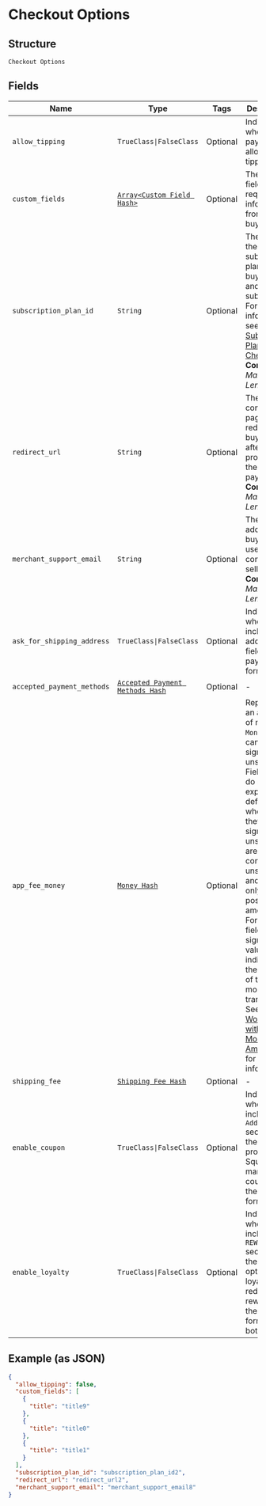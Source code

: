 
# Checkout Options

## Structure

`Checkout Options`

## Fields

| Name | Type | Tags | Description |
|  --- | --- | --- | --- |
| `allow_tipping` | `TrueClass\|FalseClass` | Optional | Indicates whether the payment allows tipping. |
| `custom_fields` | [`Array<Custom Field Hash>`](../../doc/models/custom-field.md) | Optional | The custom fields requesting information from the buyer. |
| `subscription_plan_id` | `String` | Optional | The ID of the subscription plan for the buyer to pay and subscribe.<br>For more information, see [Subscription Plan Checkout](https://developer.squareup.com/docs/checkout-api/subscription-plan-checkout).<br>**Constraints**: *Maximum Length*: `255` |
| `redirect_url` | `String` | Optional | The confirmation page URL to redirect the buyer to after Square processes the payment.<br>**Constraints**: *Maximum Length*: `2048` |
| `merchant_support_email` | `String` | Optional | The email address that buyers can use to contact the seller.<br>**Constraints**: *Maximum Length*: `256` |
| `ask_for_shipping_address` | `TrueClass\|FalseClass` | Optional | Indicates whether to include the address fields in the payment form. |
| `accepted_payment_methods` | [`Accepted Payment Methods Hash`](../../doc/models/accepted-payment-methods.md) | Optional | - |
| `app_fee_money` | [`Money Hash`](../../doc/models/money.md) | Optional | Represents an amount of money. `Money` fields can be signed or unsigned.<br>Fields that do not explicitly define whether they are signed or unsigned are<br>considered unsigned and can only hold positive amounts. For signed fields, the<br>sign of the value indicates the purpose of the money transfer. See<br>[Working with Monetary Amounts](https://developer.squareup.com/docs/build-basics/working-with-monetary-amounts)<br>for more information. |
| `shipping_fee` | [`Shipping Fee Hash`](../../doc/models/shipping-fee.md) | Optional | - |
| `enable_coupon` | `TrueClass\|FalseClass` | Optional | Indicates whether to include the `Add coupon` section for the buyer to provide a Square marketing coupon in the payment form. |
| `enable_loyalty` | `TrueClass\|FalseClass` | Optional | Indicates whether to include the `REWARDS` section for the buyer to opt in to loyalty, redeem rewards in the payment form, or both. |

## Example (as JSON)

```json
{
  "allow_tipping": false,
  "custom_fields": [
    {
      "title": "title9"
    },
    {
      "title": "title0"
    },
    {
      "title": "title1"
    }
  ],
  "subscription_plan_id": "subscription_plan_id2",
  "redirect_url": "redirect_url2",
  "merchant_support_email": "merchant_support_email8"
}
```

